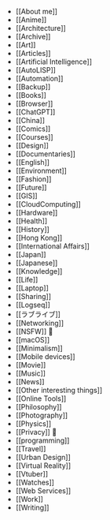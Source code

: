 - [[About me]]
- [[Anime]]
- [[Architecture]]
- [[Archive]]
- [[Art]]
- [[Articles]]
- [[Artificial Intelligence]]
- [[AutoLISP]]
- [[Automation]]
- [[Backup]]
- [[Books]]
- [[Browser]]
- [[ChatGPT]]
- [[China]]
- [[Comics]]
- [[Courses]]
- [[Design]]
- [[Documentaries]]
- [[English]]
- [[Environment]]
- [[Fashion]]
- [[Future]]
- [[GIS]]
- [[CloudComputing]]
- [[Hardware]]
- [[Health]]
- [[History]]
- [[Hong Kong]]
- [[International Affairs]]
- [[Japan]]
- [[Japanese]]
- [[Knowledge]]
- [[Life]]
- [[Laptop]]
- [[Sharing]]
- [[Logseq]]
- [[ラブライブ]]
- [[Networking]]
- [[NSFW]] 🔞
- [[macOS]]
- [[Minimalism]]
- [[Mobile devices]]
- [[Movie]]
- [[Music]]
- [[News]]
- [[Other interesting things]]
- [[Online Tools]]
- [[Philosophy]]
- [[Photography]]
- [[Physics]]
- [[Privacy]] 🔑
- [[programming]]
- [[Travel]]
- [[Urban Design]]
- [[Virtual Reality]]
- [[Vtuber]]
- [[Watches]]
- [[Web Services]]
- [[Work]]
- [[Writing]]